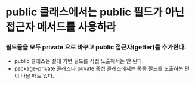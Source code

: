 # public 클래스에서는 public 필드가 아닌 접근자 메서드를 사용하라

### 필드들을 모두 private 으로 바꾸고 public 접근자(getter)를 추가한다.
* public 클래스는 절대 가변 필드를 직접 노출해서는 안 된다.
* package-private 클래스나 private 중첩 클래스에서는 종종 필드를 노출하는 편이 나을 때도 있다.